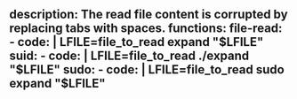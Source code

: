 description: The read file content is corrupted by replacing tabs with spaces.
functions:
  file-read:
    - code: |
        LFILE=file_to_read
        expand "$LFILE"
  suid:
    - code: |
        LFILE=file_to_read
        ./expand "$LFILE"
  sudo:
    - code: |
        LFILE=file_to_read
        sudo expand "$LFILE"
---

